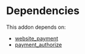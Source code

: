 # Dependencies

This addon depends on:

- [website_payment](https://github.com/bringout/oca-ocb-website/tree/9965a93c2c7a8a1f9155e81e743ed695c59b8c50/odoo-bringout-oca-ocb-website_payment)
- [payment_authorize](../../odoo-bringout-oca-ocb-payment_authorize)
